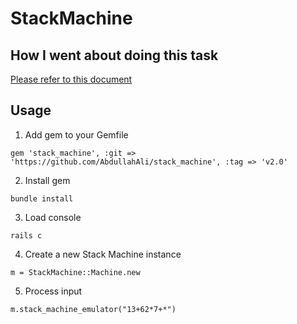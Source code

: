 # StackMachine

## How I went about doing this task
[Please refer to this document](AbdullahALI_APPROACH.pdf)

## Usage
1) Add gem to your Gemfile

  `gem 'stack_machine', :git => 'https://github.com/AbdullahAli/stack_machine', :tag => 'v2.0'`

2) Install gem

  `bundle install`

3) Load console

  `rails c`

4) Create a new Stack Machine instance

  `m = StackMachine::Machine.new`

5) Process input

  `m.stack_machine_emulator("13+62*7+*")`
